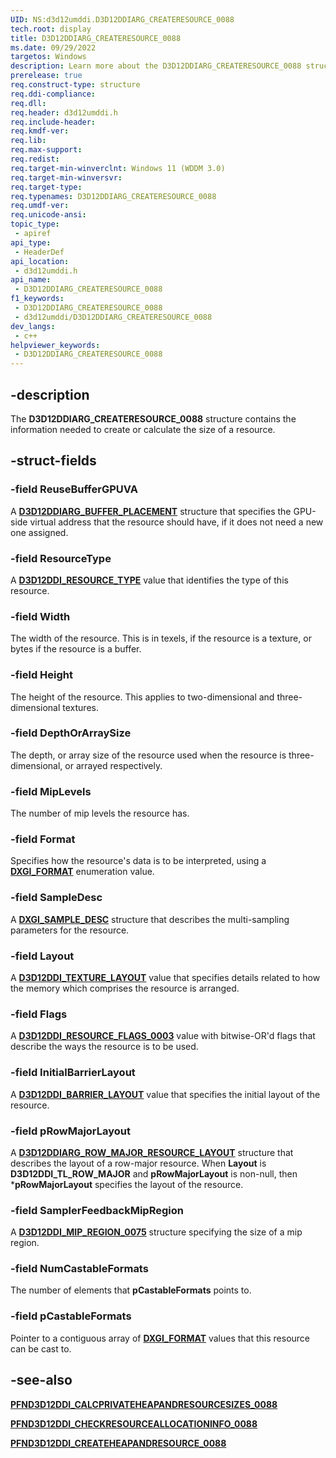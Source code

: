 ```yaml
---
UID: NS:d3d12umddi.D3D12DDIARG_CREATERESOURCE_0088
tech.root: display
title: D3D12DDIARG_CREATERESOURCE_0088
ms.date: 09/29/2022
targetos: Windows
description: Learn more about the D3D12DDIARG_CREATERESOURCE_0088 structure.
prerelease: true
req.construct-type: structure
req.ddi-compliance: 
req.dll: 
req.header: d3d12umddi.h
req.include-header: 
req.kmdf-ver: 
req.lib: 
req.max-support: 
req.redist: 
req.target-min-winverclnt: Windows 11 (WDDM 3.0)
req.target-min-winversvr: 
req.target-type: 
req.typenames: D3D12DDIARG_CREATERESOURCE_0088
req.umdf-ver: 
req.unicode-ansi: 
topic_type:
 - apiref
api_type:
 - HeaderDef
api_location:
 - d3d12umddi.h
api_name:
 - D3D12DDIARG_CREATERESOURCE_0088
f1_keywords:
 - D3D12DDIARG_CREATERESOURCE_0088
 - d3d12umddi/D3D12DDIARG_CREATERESOURCE_0088
dev_langs:
 - c++
helpviewer_keywords:
 - D3D12DDIARG_CREATERESOURCE_0088
---
```


## -description

The **D3D12DDIARG_CREATERESOURCE_0088** structure contains the information needed to create or calculate the size of a resource.

## -struct-fields

### -field ReuseBufferGPUVA

A [**D3D12DDIARG_BUFFER_PLACEMENT**](ns-d3d12umddi-d3d12ddiarg_buffer_placement.md) structure that specifies the GPU-side virtual address that the resource should have, if it does not need a new one assigned.

### -field ResourceType

A [**D3D12DDI_RESOURCE_TYPE**](ne-d3d12umddi-d3d12ddi_resource_type.md) value that identifies the type of this resource.

### -field Width

The width of the resource. This is in texels, if the resource is a texture, or bytes if the resource is a buffer.

### -field Height

The height of the resource. This applies to two-dimensional and three-dimensional textures.

### -field DepthOrArraySize

The depth, or array size of the resource used when the resource is three-dimensional, or arrayed respectively.

### -field MipLevels

The number of mip levels the resource has.

### -field Format

Specifies how the resource's data is to be interpreted, using a [**DXGI_FORMAT**](/windows/win32/api/dxgiformat/ne-dxgiformat-dxgi_format) enumeration value.

### -field SampleDesc

A [**DXGI_SAMPLE_DESC**](/windows/win32/api/dxgicommon/ns-dxgicommon-dxgi_sample_desc) structure that describes the multi-sampling parameters for the resource.

### -field Layout

A [**D3D12DDI_TEXTURE_LAYOUT**](ne-d3d12umddi-d3d12ddi_texture_layout.md) value that specifies details related to how the memory which comprises the resource is arranged.

### -field Flags

A [**D3D12DDI_RESOURCE_FLAGS_0003**](ne-d3d12umddi-d3d12ddi_resource_flags_0003.md) value with bitwise-OR'd flags that describe the ways the resource is to be used.

### -field InitialBarrierLayout

A [**D3D12DDI_BARRIER_LAYOUT**](ne-d3d12umddi-d3d12ddi_barrier_layout.md) value that specifies the initial layout of the resource.

### -field pRowMajorLayout

A [**D3D12DDIARG_ROW_MAJOR_RESOURCE_LAYOUT**]( ns-d3d12umddi-d3d12ddiarg_row_major_resource_layout.md) structure that describes the layout of a row-major resource. When **Layout** is **D3D12DDI_TL_ROW_MAJOR** and **pRowMajorLayout** is non-null, then ***pRowMajorLayout** specifies the layout of the resource.

### -field SamplerFeedbackMipRegion

A [**D3D12DDI_MIP_REGION_0075**](ns-d3d12umddi-d3d12ddi_mip_region_0075.md) structure specifying the size of a mip region.

### -field NumCastableFormats

The number of elements that **pCastableFormats** points to.

### -field pCastableFormats

Pointer to a contiguous array of [**DXGI_FORMAT**](/windows/win32/api/dxgiformat/ne-dxgiformat-dxgi_format) values that this resource can be cast to.

## -see-also

[**PFND3D12DDI_CALCPRIVATEHEAPANDRESOURCESIZES_0088**](nc-d3d12umddi-pfnd3d12ddi_calcprivateheapandresourcesizes_0088.md)

[**PFND3D12DDI_CHECKRESOURCEALLOCATIONINFO_0088**](nc-d3d12umddi-pfnd3d12ddi_checkresourceallocationinfo_0088.md)

[**PFND3D12DDI_CREATEHEAPANDRESOURCE_0088**](nc-d3d12umddi-pfnd3d12ddi_createheapandresource_0088.md)

